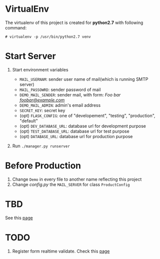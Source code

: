 VirtualEnv
=========

The virtualenv of this project is created for **python2.7** with following command:

    # virtualenv -p /usr/bin/python2.7 venv    


Start Server
============

1. Start environment variables

    * `MAIL_USERNAM`: sender user name of mail(which is running SMTP server)
    * `MAIL_PASSOWRD`: sender password of mail
    * `DEMO_MAIL_SENDER`: sender mail, with form: *Foo bar <foobar@example.com>*
    * `DEMO_MAIL_ADMIN`: admin's email address
    * `SECRET_KEY`: secret key
    * (opt) `FLASK_CONFIG`: one of "developement", "testing", "production", "default"
    * (opt) `DEV_DATABASE_URL`: database url for development purpose
    * (opt) `TEST_DATABASE_URL`: database url for test purpose
    * (opt) `DATABASE_URL`: database url for production purpose

2. Run `./manager.py runserver`

Before Production
=================

1. Change `Demo` in every file to another name reflecting this project
2. Change *config.py* the `MAIL_SERVER` for class `ProductConfig`

TBD
===

See this [page](https://github.com/magodo/flask_demo/wiki/Requirement-Verification)

TODO
====

1. Register form realtime validate. Check this [page](http://stackoverflow.com/questions/19898967/how-to-use-wtforms-in-ajax-validation)



